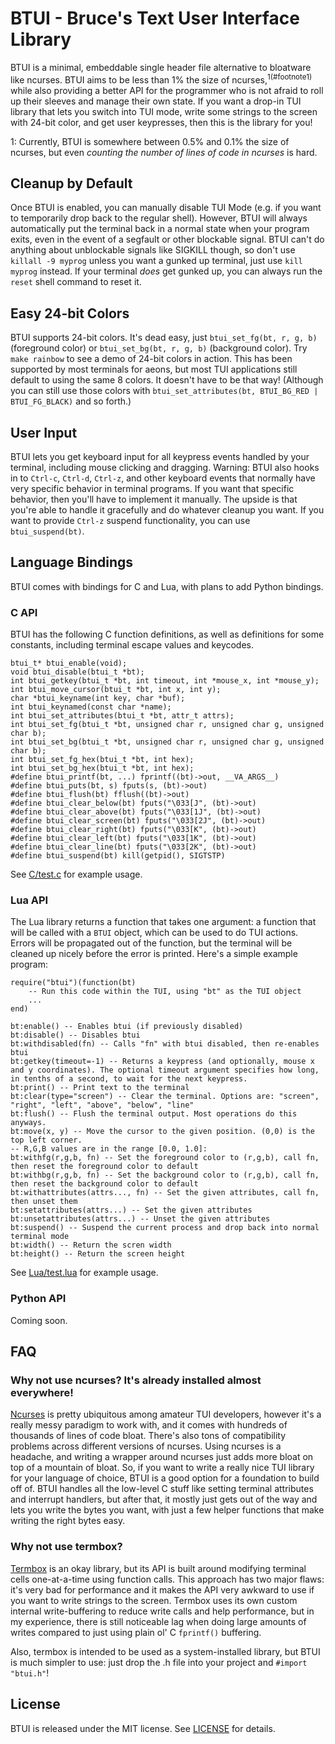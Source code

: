 # BTUI - Bruce's Text User Interface Library

BTUI is a minimal, embeddable single header file alternative to bloatware like
ncurses. BTUI aims to be less than 1% the size of
ncurses,<sup>1(#footnote1)</sup> while also providing a better API for the
programmer who is not afraid to roll up their sleeves and manage their own
state. If you want a drop-in TUI library that lets you switch into TUI mode,
write some strings to the screen with 24-bit color, and get user keypresses,
then this is the library for you!

<a name="footnote1">1</a>: Currently, BTUI is somewhere between 0.5% and 0.1%
the size of ncurses, but even *counting the number of lines of code in ncurses*
is hard.

## Cleanup by Default

Once BTUI is enabled, you can manually disable TUI Mode (e.g. if you want to
temporarily drop back to the regular shell). However, BTUI will always
automatically put the terminal back in a normal state when your program exits,
even in the event of a segfault or other blockable signal. BTUI can't do
anything about unblockable signals like SIGKILL though, so don't use `killall
-9 myprog` unless you want a gunked up terminal, just use `kill myprog`
instead. If your terminal *does* get gunked up, you can always run the `reset`
shell command to reset it.

## Easy 24-bit Colors

BTUI supports 24-bit colors. It's dead easy, just `btui_set_fg(bt, r, g, b)`
(foreground color) or `btui_set_bg(bt, r, g, b)` (background color). Try `make
rainbow` to see a demo of 24-bit colors in action. This has been supported by
most terminals for aeons, but most TUI applications still default to using the
same 8 colors. It doesn't have to be that way! (Although you can still use
those colors with `btui_set_attributes(bt, BTUI_BG_RED | BTUI_FG_BLACK)` and so
forth.)

## User Input

BTUI lets you get keyboard input for all keypress events handled by your
terminal, including mouse clicking and dragging. Warning: BTUI also hooks in to
`Ctrl-c`, `Ctrl-d`, `Ctrl-z`, and other keyboard events that normally have very
specific behavior in terminal programs. If you want that specific behavior,
then you'll have to implement it manually. The upside is that you're able to
handle it gracefully and do whatever cleanup you want. If you want to provide
`Ctrl-z` suspend functionality, you can use `btui_suspend(bt)`.

## Language Bindings

BTUI comes with bindings for C and Lua, with plans to add Python bindings.

### C API

BTUI has the following C function definitions, as well as definitions for some
constants, including terminal escape values and keycodes.

    btui_t* btui_enable(void);
    void btui_disable(btui_t *bt);
    int btui_getkey(btui_t *bt, int timeout, int *mouse_x, int *mouse_y);
    int btui_move_cursor(btui_t *bt, int x, int y);
    char *btui_keyname(int key, char *buf);
    int btui_keynamed(const char *name);
    int btui_set_attributes(btui_t *bt, attr_t attrs);
    int btui_set_fg(btui_t *bt, unsigned char r, unsigned char g, unsigned char b);
    int btui_set_bg(btui_t *bt, unsigned char r, unsigned char g, unsigned char b);
    int btui_set_fg_hex(btui_t *bt, int hex);
    int btui_set_bg_hex(btui_t *bt, int hex);
    #define btui_printf(bt, ...) fprintf((bt)->out, __VA_ARGS__)
    #define btui_puts(bt, s) fputs(s, (bt)->out)
    #define btui_flush(bt) fflush((bt)->out)
    #define btui_clear_below(bt) fputs("\033[J", (bt)->out)
    #define btui_clear_above(bt) fputs("\033[1J", (bt)->out)
    #define btui_clear_screen(bt) fputs("\033[2J", (bt)->out)
    #define btui_clear_right(bt) fputs("\033[K", (bt)->out)
    #define btui_clear_left(bt) fputs("\033[1K", (bt)->out)
    #define btui_clear_line(bt) fputs("\033[2K", (bt)->out)
    #define btui_suspend(bt) kill(getpid(), SIGTSTP)

See [C/test.c](C/test.c) for example usage.

### Lua API

The Lua library returns a function that takes one argument: a function that will
be called with a `BTUI` object, which can be used to do TUI actions. Errors will
be propagated out of the function, but the terminal will be cleaned up nicely
before the error is printed. Here's a simple example program:

    require("btui")(function(bt)
        -- Run this code within the TUI, using "bt" as the TUI object
        ...
    end)

    bt:enable() -- Enables btui (if previously disabled)
    bt:disable() -- Disables btui
    bt:withdisabled(fn) -- Calls "fn" with btui disabled, then re-enables btui
    bt:getkey(timeout=-1) -- Returns a keypress (and optionally, mouse x and y coordinates). The optional timeout argument specifies how long, in tenths of a second, to wait for the next keypress.
    bt:print() -- Print text to the terminal
    bt:clear(type="screen") -- Clear the terminal. Options are: "screen", "right", "left", "above", "below", "line"
    bt:flush() -- Flush the terminal output. Most operations do this anyways.
    bt:move(x, y) -- Move the cursor to the given position. (0,0) is the top left corner.
    -- R,G,B values are in the range [0.0, 1.0]:
    bt:withfg(r,g,b, fn) -- Set the foreground color to (r,g,b), call fn, then reset the foreground color to default
    bt:withbg(r,g,b, fn) -- Set the background color to (r,g,b), call fn, then reset the background color to default
    bt:withattributes(attrs..., fn) -- Set the given attributes, call fn, then unset them
    bt:setattributes(attrs...) -- Set the given attributes
    bt:unsetattributes(attrs...) -- Unset the given attributes
    bt:suspend() -- Suspend the current process and drop back into normal terminal mode
    bt:width() -- Return the scren width
    bt:height() -- Return the screen height

See [Lua/test.lua](Lua/test.lua) for example usage.

### Python API

Coming soon.

## FAQ

### Why not use ncurses? It's already installed almost everywhere!

[Ncurses](https://invisible-island.net/ncurses/) is pretty ubiquitous among
amateur TUI developers, however it's a really messy paradigm to work with, and
it comes with hundreds of thousands of lines of code bloat. There's also tons
of compatibility problems across different versions of ncurses. Using ncurses
is a headache, and writing a wrapper around ncurses just adds more bloat on top
of a mountain of bloat. So, if you want to write a really nice TUI library for
your language of choice, BTUI is a good option for a foundation to build off
of. BTUI handles all the low-level C stuff like setting terminal attributes and
interrupt handlers, but after that, it mostly just gets out of the way and lets
you write the bytes you want, with just a few helper functions that make
writing the right bytes easy.

### Why not use termbox?

[Termbox](https://github.com/nsf/termbox) is an okay library, but its API is
built around modifying terminal cells one-at-a-time using function calls. This
approach has two major flaws: it's very bad for performance and it makes the
API very awkward to use if you want to write strings to the screen. Termbox
uses its own custom internal write-buffering to reduce write calls and help
performance, but in my experience, there is still noticeable lag when doing
large amounts of writes compared to just using plain ol' C `fprintf()`
buffering.

Also, termbox is intended to be used as a system-installed library, but BTUI is
much simpler to use: just drop the .h file into your project and `#import
"btui.h"`!

## License

BTUI is released under the MIT license. See [LICENSE](LICENSE) for details.
